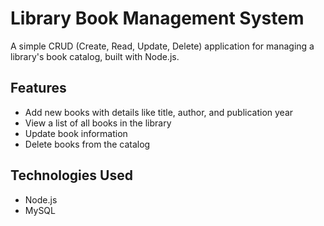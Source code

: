 # Library Book Management System

A simple CRUD (Create, Read, Update, Delete) application for managing a library's book catalog, built with Node.js.

## Features

- Add new books with details like title, author, and publication year  
- View a list of all books in the library  
- Update book information  
- Delete books from the catalog  

## Technologies Used

- Node.js  
- MySQL
